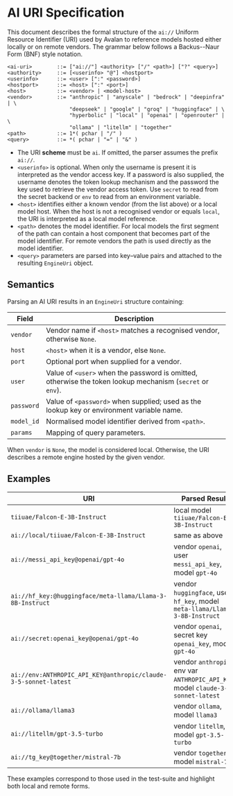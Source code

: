 # AI URI Specification

This document describes the formal structure of the `ai://` Uniform Resource Identifier (URI) used by Avalan to reference models hosted either locally or on remote vendors.  The grammar below follows a Backus--Naur Form (BNF) style notation.

```
<ai-uri>        ::= ["ai://"] <authority> ["/" <path>] ["?" <query>]
<authority>     ::= [<userinfo> "@"] <hostport>
<userinfo>      ::= <user> [":" <password>]
<hostport>      ::= <host> [":" <port>]
<host>          ::= <vendor> | <model-host>
<vendor>        ::= "anthropic" | "anyscale" | "bedrock" | "deepinfra" | \
                    "deepseek" | "google" | "groq" | "huggingface" | \
                    "hyperbolic" | "local" | "openai" | "openrouter" | \
                    "ollama" | "litellm" | "together"
<path>          ::= 1*( pchar | "/" )
<query>         ::= *( pchar | "=" | "&" )
```

- The URI **scheme** must be `ai`.  If omitted, the parser assumes the prefix `ai://`.
- `<userinfo>` is optional. When only the username is present it is interpreted as the vendor access key. If a password is also supplied, the username denotes the token lookup mechanism and the password the key used to retrieve the vendor access token. Use `secret` to read from the secret backend or `env` to read from an environment variable.
- `<host>` identifies either a known vendor (from the list above) or a local model host.  When the host is not a recognised vendor or equals `local`, the URI is interpreted as a local model reference.
- `<path>` denotes the model identifier.  For local models the first segment of the path can contain a host component that becomes part of the model identifier.  For remote vendors the path is used directly as the model identifier.
- `<query>` parameters are parsed into key–value pairs and attached to the resulting `EngineUri` object.

## Semantics

Parsing an AI URI results in an `EngineUri` structure containing:

| Field     | Description                                                   |
|-----------|---------------------------------------------------------------|
| `vendor`  | Vendor name if `<host>` matches a recognised vendor, otherwise `None`. |
| `host`    | `<host>` when it is a vendor, else `None`.                    |
| `port`    | Optional port when supplied for a vendor.                     |
| `user`    | Value of `<user>` when the password is omitted, otherwise the token lookup mechanism (`secret` or `env`). |
| `password`| Value of `<password>` when supplied; used as the lookup key or environment variable name. |
| `model_id`| Normalised model identifier derived from `<path>`.            |
| `params`  | Mapping of query parameters.                                  |

When `vendor` is `None`, the model is considered local.  Otherwise, the URI describes a remote engine hosted by the given vendor.

## Examples

| URI                                        | Parsed Result                                                   |
|--------------------------------------------|----------------------------------------------------------------|
| `tiiuae/Falcon-E-3B-Instruct`               | local model `tiiuae/Falcon-E-3B-Instruct`                      |
| `ai://local/tiiuae/Falcon-E-3B-Instruct`    | same as above                                                  |
| `ai://messi_api_key@openai/gpt-4o`         | vendor `openai`, user `messi_api_key`, model `gpt-4o`          |
| `ai://hf_key:@huggingface/meta-llama/Llama-3-8B-Instruct` | vendor `huggingface`, user `hf_key`, model `meta-llama/Llama-3-8B-Instruct` |
| `ai://secret:openai_key@openai/gpt-4o`     | vendor `openai`, secret key `openai_key`, model `gpt-4o`       |
| `ai://env:ANTHROPIC_API_KEY@anthropic/claude-3-5-sonnet-latest` | vendor `anthropic`, env var `ANTHROPIC_API_KEY`, model `claude-3-5-sonnet-latest` |
| `ai://ollama/llama3`                        | vendor `ollama`, model `llama3`                                |
| `ai://litellm/gpt-3.5-turbo`                | vendor `litellm`, model `gpt-3.5-turbo`                        |
| `ai://tg_key@together/mistral-7b`           | vendor `together`, model `mistral-7b`                          |

These examples correspond to those used in the test-suite and highlight both local and remote forms.


